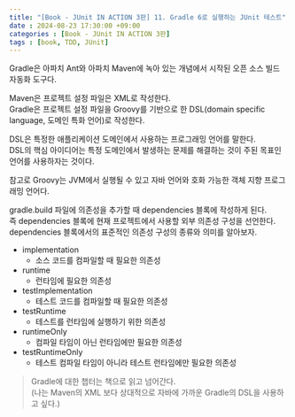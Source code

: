```yaml
---
title: "[Book - JUnit IN ACTION 3판] 11. Gradle 6로 실행하는 JUnit 테스트"
date : 2024-08-23 17:30:00 +09:00
categories : [Book - JUnit IN ACTION 3판]
tags : [book, TDD, JUnit]
---
```


Gradle은 아파치 Ant와 아파치 Maven에 녹아 있는 개념에서 시작된 오픈 소스 빌드 자동화 도구다.

Maven은 프로젝트 설정 파일은 XML로 작성한다.   
Gradle은 프로젝트 설정 파일을 Groovy를 기반으로 한 DSL(domain specific language, 도메인 특화 언어)로 작성한다.

DSL은 특정한 애플리케이션 도메인에서 사용하는 프로그래밍 언어를 말한다.   
DSL의 핵심 아이디어는 특정 도메인에서 발생하는 문제를 해결하는 것이 주된 목표인 언어를 사용하자는 것이다.

참고로 Groovy는 JVM에서 실행될 수 있고 자바 언어와 호화 가능한 객체 지향 프로그래밍 언어다.

gradle.build 파일에 의존성을 추가할 때 dependencies 블록에 작성하게 된다.   
즉 dependencies 블록에 현재 프로젝트에서 사용할 외부 의존성 구성을 선언한다.   
dependencies 블록에서의 표준적인 의존성 구성의 종류와 의미를 알아보자.
* implementation
  * 소스 코드를 컴파일할 때 필요한 의존성
* runtime
  * 런타임에 필요한 의존성
* testImplementation
  * 테스트 코드를 컴파일할 때 필요한 의존성
* testRuntime
  * 테스트를 런타임에 실행하기 위한 의존성
* runtimeOnly
  * 컴파일 타임이 아닌 런타임에만 필요한 의존성
* testRuntimeOnly
  * 테스트 컴파일 타임이 아니라 테스트 런타임에만 필요한 의존성

> Gradle에 대한 챕터는 책으로 읽고 넘어간다.   
> (나는 Maven의 XML 보다 상대적으로 자바에 가까운 Gradle의 DSL을 사용하고 싶다.)
